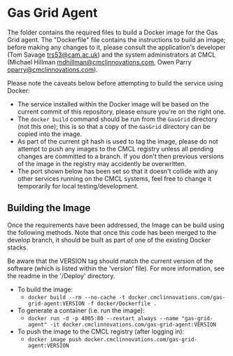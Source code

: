 # Gas Grid Agent

The folder contains the required files to build a Docker image for the Gas Grid agent. The "Dockerfile" file contains the instructions to build an image; before making any changes to it, please consult the application's developer (Tom Savage <trs53@cam.ac.uk>) and the system administrators at CMCL (Michael Hillman <mdhillman@cmclinnovations.com>, Owen Parry <oparry@cmclinnovations.com>).

Please note the caveats below before attempting to build the service using Docker:

* The service installed within the Docker image will be based on the current commit of this repository, please ensure you're on the right one.
* The `docker build` command should be run from the `GasGrid` directory (not this one); this is so that a copy of the `GasGrid` directory can be copied into the image.
* As part of the current git hash is used to tag the image, please do not attempt to push any images to the CMCL registry unless all pending changes are committed to a branch. If you don't then previous versions of the image in the registry may accidently be overwritten.
* The port shown below has been set so that it doesn't collide with any other services running on the CMCL systems, feel free to change it temporarily for local testing/development.
	
## Building the Image

Once the requirements have been addressed, the Image can be build using the following methods. Note that once this code has been merged to the develop branch, it should be built as part of one of the existing Docker stacks.

Be aware that the VERSION tag should match the current version of the software (which is listed within the 'version' file). For more information, see the readme in the '/Deploy' directory.

+ To build the image:
  + `docker build --rm --no-cache -t docker.cmclinnovations.com/gas-grid-agent:VERSION -f docker/Dockerfile .`
+ To generate a container (i.e. run the image):
  + `docker run -d -p 4005:80 --restart always --name "gas-grid-agent" -it docker.cmclinnovations.com/gas-grid-agent:VERSION`
+ To push the image to the CMCL registry (after logging in):
  + `docker image push docker.cmclinnovations.com/gas-grid-agent:VERSION`